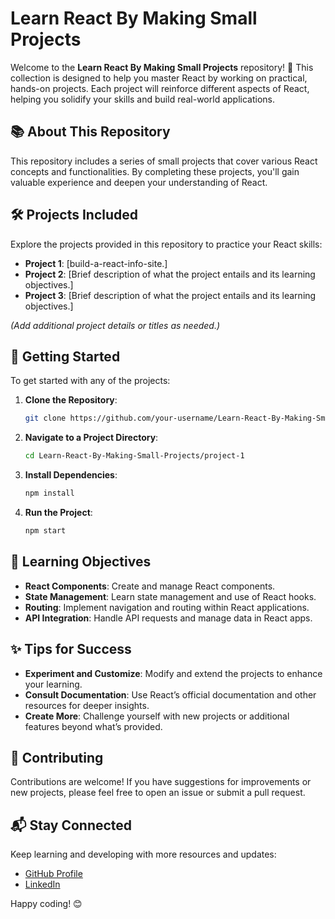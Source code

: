 # Learn React By Making Small Projects

Welcome to the **Learn React By Making Small Projects** repository! 🚀 This collection is designed to help you master React by working on practical, hands-on projects. Each project will reinforce different aspects of React, helping you solidify your skills and build real-world applications.

## 📚 About This Repository

This repository includes a series of small projects that cover various React concepts and functionalities. By completing these projects, you'll gain valuable experience and deepen your understanding of React.

## 🛠️ Projects Included

Explore the projects provided in this repository to practice your React skills:

- **Project 1**: [build-a-react-info-site.]
- **Project 2**: [Brief description of what the project entails and its learning objectives.]
- **Project 3**: [Brief description of what the project entails and its learning objectives.]

*(Add additional project details or titles as needed.)*

## 🚀 Getting Started

To get started with any of the projects:

1. **Clone the Repository**:
    ```bash
    git clone https://github.com/your-username/Learn-React-By-Making-Small-Projects.git
    ```

2. **Navigate to a Project Directory**:
    ```bash
    cd Learn-React-By-Making-Small-Projects/project-1
    ```

3. **Install Dependencies**:
    ```bash
    npm install
    ```

4. **Run the Project**:
    ```bash
    npm start
    ```

## 🎯 Learning Objectives

- **React Components**: Create and manage React components.
- **State Management**: Learn state management and use of React hooks.
- **Routing**: Implement navigation and routing within React applications.
- **API Integration**: Handle API requests and manage data in React apps.

## ✨ Tips for Success

- **Experiment and Customize**: Modify and extend the projects to enhance your learning.
- **Consult Documentation**: Use React’s official documentation and other resources for deeper insights.
- **Create More**: Challenge yourself with new projects or additional features beyond what’s provided.

## 🤝 Contributing

Contributions are welcome! If you have suggestions for improvements or new projects, please feel free to open an issue or submit a pull request.

## 📬 Stay Connected

Keep learning and developing with more resources and updates:

- [GitHub Profile](https://github.com/phcoder05)
- [LinkedIn](https://www.linkedin.com/in/pankaj-hadole-722476232/)

Happy coding! 😊
